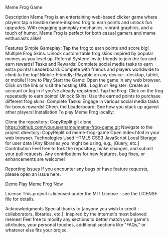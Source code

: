 Meme Frog Game

Description
Meme Frog is an entertaining web-based clicker game where players tap a lovable meme-inspired frog to earn points and unlock fun upgrades. With engaging gameplay mechanics, vibrant graphics, and a touch of humor, Meme Frog is perfect for both casual gamers and meme enthusiasts alike!

Features
Simple Gameplay: Tap the frog to earn points and score big!
Multiple Frog Skins: Unlock customizable frog skins inspired by popular memes as you level up.
Referral System: Invite friends to join the fun and earn rewards!
Tasks and Rewards: Complete social media tasks to earn extra points!
Leaderboard: Compete with friends and players worldwide to climb to the top!
Mobile-Friendly: Playable on any device—desktop, tablet, or mobile!
How to Play
Start the Game: Open the game in any web browser. Click on the link or visit the hosting URL.
Log In or Register: Create an account or log in if you’ve already registered.
Tap the Frog: Click on the frog repeatedly to earn points!
Unlock Skins: Use the earned points to purchase different frog skins.
Complete Tasks: Engage in various social media tasks for bonus rewards!
Check the Leaderboard: See how you stack up against other players!
Installation
To play Meme Frog locally:

Clone the repository:
CopyReplit
git clone https://github.com/yourusername/meme-frog-game.git
Navigate to the project directory:
CopyReplit
cd meme-frog-game
Open index.html in your web browser.
Technologies Used
HTML5
CSS3
JavaScript
Local Storage for user data
[Any libraries you might be using, e.g., jQuery, etc.]
Contribution
Feel free to fork the repository, make changes, and submit your pull requests. Any contributions for new features, bug fixes, or enhancements are welcome!

Reporting Issues
If you encounter any bugs or have feature requests, please open an issue here.

Demo
Play Meme Frog Now  

License
This project is licensed under the MIT License - see the LICENSE file for details.

Acknowledgments
Special thanks to [anyone you wish to credit - collaborators, libraries, etc.].
Inspired by the internet's most beloved memes!
Feel free to modify any sections to better match your game's attributes, your personal touches, additional sections like "FAQs," or whatever else fits your projec.
